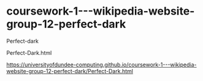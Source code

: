 # coursework-1---wikipedia-website-group-12-perfect-dark
Perfect-dark 

Perfect-Dark.html


https://universityofdundee-computing.github.io/coursework-1---wikipedia-website-group-12-perfect-dark/Perfect-Dark.html
